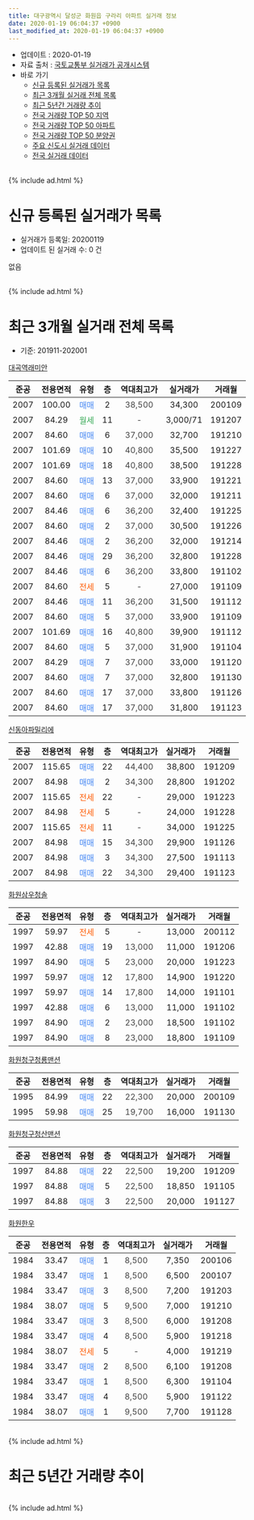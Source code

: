 ```yaml
---
title: 대구광역시 달성군 화원읍 구라리 아파트 실거래 정보
date: 2020-01-19 06:04:37 +0900
last_modified_at: 2020-01-19 06:04:37 +0900
---
```


* 업데이트 : 2020-01-19
* 자료 출처 : [국토교통부 실거래가 공개시스템](http://rt.molit.go.kr)
* 바로 가기
    * [신규 등록된 실거래가 목록](#신규-등록된-실거래가-목록)
    * [최근 3개월 실거래 전체 목록](#최근-3개월-실거래-전체-목록)
    * [최근 5년간 거래량 추이](#최근-5년간-거래량-추이)
    * [전국 거래량 TOP 50 지역](https://apt-info.github.io/apt-trade-info/최근-3개월-전국에서-가장-거래가-많이-발생한-지역)
    * [전국 거래량 TOP 50 아파트](https://apt-info.github.io/apt-trade-info/최근-3개월-전국에서-가장-거래가-많이-발생한-아파트)
    * [전국 거래량 TOP 50 분양권](https://apt-info.github.io/apt-trade-info/최근-3개월-전국에서-가장-거래가-많이-발생한-분양권)
    * [주요 신도시 실거래 데이터](https://apt-info.github.io/apt-trade-info/주요-신도시)
    * [전국 실거래 데이터](https://apt-info.github.io/apt-trade-info/전국)
<br>
{% include ad.html %}
<br>

# 신규 등록된 실거래가 목록
* 실거래가 등록일: 20200119
* 업데이트 된 실거래 수: 0 건

없음

<br>
{% include ad.html %}
<br>

# 최근 3개월 실거래 전체 목록
* 기준: 201911-202001


[대곡역래미안](https://search.naver.com/search.naver?query=%EB%8C%80%EA%B5%AC%EA%B4%91%EC%97%AD%EC%8B%9C+%EB%8B%AC%EC%84%B1%EA%B5%B0+%ED%99%94%EC%9B%90%EC%9D%8D+%EA%B5%AC%EB%9D%BC%EB%A6%AC+%EB%8C%80%EA%B3%A1%EC%97%AD%EB%9E%98%EB%AF%B8%EC%95%88)

|준공|전용면적|유형|층|역대최고가|실거래가|거래월|
|:---:|:---:|:---:|:---:|:---:|:---:|:---:|
|2007|100.00|<span style="color:#4285f3">매매</span>|2|<span style="color:#444444">38,500</span>|34,300|200109|
|2007|84.29|<span style="color:#34a853">월세</span>|11|<span style="color:#444444">-</span>|3,000/71|191207|
|2007|84.60|<span style="color:#4285f3">매매</span>|6|<span style="color:#444444">37,000</span>|32,700|191210|
|2007|101.69|<span style="color:#4285f3">매매</span>|10|<span style="color:#444444">40,800</span>|35,500|191227|
|2007|101.69|<span style="color:#4285f3">매매</span>|18|<span style="color:#444444">40,800</span>|38,500|191228|
|2007|84.60|<span style="color:#4285f3">매매</span>|13|<span style="color:#444444">37,000</span>|33,900|191221|
|2007|84.60|<span style="color:#4285f3">매매</span>|6|<span style="color:#444444">37,000</span>|32,000|191211|
|2007|84.46|<span style="color:#4285f3">매매</span>|6|<span style="color:#444444">36,200</span>|32,400|191225|
|2007|84.60|<span style="color:#4285f3">매매</span>|2|<span style="color:#444444">37,000</span>|30,500|191226|
|2007|84.46|<span style="color:#4285f3">매매</span>|2|<span style="color:#444444">36,200</span>|32,000|191214|
|2007|84.46|<span style="color:#4285f3">매매</span>|29|<span style="color:#444444">36,200</span>|32,800|191228|
|2007|84.46|<span style="color:#4285f3">매매</span>|6|<span style="color:#444444">36,200</span>|33,800|191102|
|2007|84.60|<span style="color:#ff5a00">전세</span>|5|<span style="color:#444444">-</span>|27,000|191109|
|2007|84.46|<span style="color:#4285f3">매매</span>|11|<span style="color:#444444">36,200</span>|31,500|191112|
|2007|84.60|<span style="color:#4285f3">매매</span>|5|<span style="color:#444444">37,000</span>|33,900|191109|
|2007|101.69|<span style="color:#4285f3">매매</span>|16|<span style="color:#444444">40,800</span>|39,900|191112|
|2007|84.60|<span style="color:#4285f3">매매</span>|5|<span style="color:#444444">37,000</span>|31,900|191104|
|2007|84.29|<span style="color:#4285f3">매매</span>|7|<span style="color:#444444">37,000</span>|33,000|191120|
|2007|84.60|<span style="color:#4285f3">매매</span>|7|<span style="color:#444444">37,000</span>|32,800|191130|
|2007|84.60|<span style="color:#4285f3">매매</span>|17|<span style="color:#444444">37,000</span>|33,800|191126|
|2007|84.60|<span style="color:#4285f3">매매</span>|17|<span style="color:#444444">37,000</span>|31,800|191123|

[신동아파밀리에](https://search.naver.com/search.naver?query=%EB%8C%80%EA%B5%AC%EA%B4%91%EC%97%AD%EC%8B%9C+%EB%8B%AC%EC%84%B1%EA%B5%B0+%ED%99%94%EC%9B%90%EC%9D%8D+%EA%B5%AC%EB%9D%BC%EB%A6%AC+%EC%8B%A0%EB%8F%99%EC%95%84%ED%8C%8C%EB%B0%80%EB%A6%AC%EC%97%90)

|준공|전용면적|유형|층|역대최고가|실거래가|거래월|
|:---:|:---:|:---:|:---:|:---:|:---:|:---:|
|2007|115.65|<span style="color:#4285f3">매매</span>|22|<span style="color:#444444">44,400</span>|38,800|191209|
|2007|84.98|<span style="color:#4285f3">매매</span>|2|<span style="color:#444444">34,300</span>|28,800|191202|
|2007|115.65|<span style="color:#ff5a00">전세</span>|22|<span style="color:#444444">-</span>|29,000|191223|
|2007|84.98|<span style="color:#ff5a00">전세</span>|5|<span style="color:#444444">-</span>|24,000|191228|
|2007|115.65|<span style="color:#ff5a00">전세</span>|11|<span style="color:#444444">-</span>|34,000|191225|
|2007|84.98|<span style="color:#4285f3">매매</span>|15|<span style="color:#444444">34,300</span>|29,900|191126|
|2007|84.98|<span style="color:#4285f3">매매</span>|3|<span style="color:#444444">34,300</span>|27,500|191113|
|2007|84.98|<span style="color:#4285f3">매매</span>|22|<span style="color:#444444">34,300</span>|29,400|191123|

[화원삼우청솔](https://search.naver.com/search.naver?query=%EB%8C%80%EA%B5%AC%EA%B4%91%EC%97%AD%EC%8B%9C+%EB%8B%AC%EC%84%B1%EA%B5%B0+%ED%99%94%EC%9B%90%EC%9D%8D+%EA%B5%AC%EB%9D%BC%EB%A6%AC+%ED%99%94%EC%9B%90%EC%82%BC%EC%9A%B0%EC%B2%AD%EC%86%94)

|준공|전용면적|유형|층|역대최고가|실거래가|거래월|
|:---:|:---:|:---:|:---:|:---:|:---:|:---:|
|1997|59.97|<span style="color:#ff5a00">전세</span>|5|<span style="color:#444444">-</span>|13,000|200112|
|1997|42.88|<span style="color:#4285f3">매매</span>|19|<span style="color:#444444">13,000</span>|11,000|191206|
|1997|84.90|<span style="color:#4285f3">매매</span>|5|<span style="color:#444444">23,000</span>|20,000|191223|
|1997|59.97|<span style="color:#4285f3">매매</span>|12|<span style="color:#444444">17,800</span>|14,900|191220|
|1997|59.97|<span style="color:#4285f3">매매</span>|14|<span style="color:#444444">17,800</span>|14,000|191101|
|1997|42.88|<span style="color:#4285f3">매매</span>|6|<span style="color:#444444">13,000</span>|11,000|191102|
|1997|84.90|<span style="color:#4285f3">매매</span>|2|<span style="color:#444444">23,000</span>|18,500|191102|
|1997|84.90|<span style="color:#4285f3">매매</span>|8|<span style="color:#444444">23,000</span>|18,800|191109|

[화원청구청룡맨션](https://search.naver.com/search.naver?query=%EB%8C%80%EA%B5%AC%EA%B4%91%EC%97%AD%EC%8B%9C+%EB%8B%AC%EC%84%B1%EA%B5%B0+%ED%99%94%EC%9B%90%EC%9D%8D+%EA%B5%AC%EB%9D%BC%EB%A6%AC+%ED%99%94%EC%9B%90%EC%B2%AD%EA%B5%AC%EC%B2%AD%EB%A3%A1%EB%A7%A8%EC%85%98)

|준공|전용면적|유형|층|역대최고가|실거래가|거래월|
|:---:|:---:|:---:|:---:|:---:|:---:|:---:|
|1995|84.99|<span style="color:#4285f3">매매</span>|22|<span style="color:#444444">22,300</span>|20,000|200109|
|1995|59.98|<span style="color:#4285f3">매매</span>|25|<span style="color:#444444">19,700</span>|16,000|191130|

[화원청구청산맨션](https://search.naver.com/search.naver?query=%EB%8C%80%EA%B5%AC%EA%B4%91%EC%97%AD%EC%8B%9C+%EB%8B%AC%EC%84%B1%EA%B5%B0+%ED%99%94%EC%9B%90%EC%9D%8D+%EA%B5%AC%EB%9D%BC%EB%A6%AC+%ED%99%94%EC%9B%90%EC%B2%AD%EA%B5%AC%EC%B2%AD%EC%82%B0%EB%A7%A8%EC%85%98)

|준공|전용면적|유형|층|역대최고가|실거래가|거래월|
|:---:|:---:|:---:|:---:|:---:|:---:|:---:|
|1997|84.88|<span style="color:#4285f3">매매</span>|22|<span style="color:#444444">22,500</span>|19,200|191209|
|1997|84.88|<span style="color:#4285f3">매매</span>|5|<span style="color:#444444">22,500</span>|18,850|191105|
|1997|84.88|<span style="color:#4285f3">매매</span>|3|<span style="color:#444444">22,500</span>|20,000|191127|


<script async src="//pagead2.googlesyndication.com/pagead/js/adsbygoogle.js"></script>
<!-- 기본 -->
<ins class="adsbygoogle"
     style="display:block"
     data-ad-client="ca-pub-1142216861245946"
     data-ad-slot="4805727019"
     data-ad-format="auto"
     data-full-width-responsive="true"></ins>
<script>
(adsbygoogle = window.adsbygoogle || []).push({});
</script>


[화원한우](https://search.naver.com/search.naver?query=%EB%8C%80%EA%B5%AC%EA%B4%91%EC%97%AD%EC%8B%9C+%EB%8B%AC%EC%84%B1%EA%B5%B0+%ED%99%94%EC%9B%90%EC%9D%8D+%EA%B5%AC%EB%9D%BC%EB%A6%AC+%ED%99%94%EC%9B%90%ED%95%9C%EC%9A%B0)

|준공|전용면적|유형|층|역대최고가|실거래가|거래월|
|:---:|:---:|:---:|:---:|:---:|:---:|:---:|
|1984|33.47|<span style="color:#4285f3">매매</span>|1|<span style="color:#444444">8,500</span>|7,350|200106|
|1984|33.47|<span style="color:#4285f3">매매</span>|1|<span style="color:#444444">8,500</span>|6,500|200107|
|1984|33.47|<span style="color:#4285f3">매매</span>|3|<span style="color:#444444">8,500</span>|7,200|191203|
|1984|38.07|<span style="color:#4285f3">매매</span>|5|<span style="color:#444444">9,500</span>|7,000|191210|
|1984|33.47|<span style="color:#4285f3">매매</span>|3|<span style="color:#444444">8,500</span>|6,000|191208|
|1984|33.47|<span style="color:#4285f3">매매</span>|4|<span style="color:#444444">8,500</span>|5,900|191218|
|1984|38.07|<span style="color:#ff5a00">전세</span>|5|<span style="color:#444444">-</span>|4,000|191219|
|1984|33.47|<span style="color:#4285f3">매매</span>|2|<span style="color:#444444">8,500</span>|6,100|191208|
|1984|33.47|<span style="color:#4285f3">매매</span>|1|<span style="color:#444444">8,500</span>|6,300|191104|
|1984|33.47|<span style="color:#4285f3">매매</span>|4|<span style="color:#444444">8,500</span>|5,900|191122|
|1984|38.07|<span style="color:#4285f3">매매</span>|1|<span style="color:#444444">9,500</span>|7,700|191128|


<br>
{% include ad.html %}
<br>

# 최근 5년간 거래량 추이


<div style="width:100%;">
    <canvas id="deal_progress" height="200"></canvas>
</div>

<script>
new Chart(document.getElementById("deal_progress"), {
    type: 'line',
    data: {
        labels: ['201501','201502','201503','201504','201505','201506','201507','201508','201509','201510','201511','201512','201601','201602','201603','201604','201605','201606','201607','201608','201609','201610','201611','201612','201701','201702','201703','201704','201705','201706','201707','201708','201709','201710','201711','201712','201801','201802','201803','201804','201805','201806','201807','201808','201809','201810','201811','201812','201901','201902','201903','201904','201905','201906','201907','201908','201909','201910','201911','201912','202001'],
        datasets: [{
            label: '매매',
            pointRadius: 1,
            data: [28, 17, 45, 34, 24, 13, 15, 6, 11, 13, 8, 10, 5, 8, 14, 18, 10, 13, 7, 9, 14, 19, 7, 13, 6, 10, 12, 17, 15, 30, 18, 20, 23, 11, 17, 10, 9, 13, 28, 16, 14, 13, 10, 34, 16, 18, 13, 19, 14, 15, 24, 28, 24, 24, 24, 27, 19, 31, 22, 20, 4],
            borderColor: "rgba(255, 201, 14, 1)",
            backgroundColor: "rgba(255, 201, 14, 0.5)",
            fill: false,
            lineTension: 0
        },{
            label: '전월세',
            pointRadius: 1,
            data: [18, 14, 17, 11, 14, 11, 10, 8, 4, 10, 8, 7, 4, 2, 8, 10, 10, 6, 7, 7, 13, 9, 4, 7, 10, 12, 9, 16, 9, 12, 9, 12, 7, 9, 9, 9, 5, 4, 9, 5, 8, 6, 8, 9, 5, 9, 11, 7, 8, 6, 8, 10, 5, 12, 10, 5, 4, 7, 1, 5, 1],
            borderColor: "rgba(0, 141, 185, 1)",
            backgroundColor: "rgba(0, 141, 185, 0.5)",
            fill: false,
            lineTension: 0
        }
        ]
    },
    options: {
        responsive: true,
        title: {
            display: false
        },
        tooltips: {
            mode: 'index',
            intersect: false
        },
        hover: {
            mode: 'nearest',
            intersect: true
        },
        scales: {
            xAxes: [{
                display: true,
                scaleLabel: {
                    display: true,
                    labelString: '년/월'
                }
            }],
            yAxes: [{
                display: true,
                ticks: {
                    suggestedMin: 0,
                },
                scaleLabel: {
                    display: true,
                    labelString: '실거래 수'
                }
            }]
        }
    }
});

</script>


<br>
{% include ad.html %}
<br>

